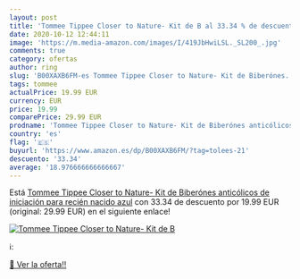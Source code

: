 ```yaml
---
layout: post
title: 'Tommee Tippee Closer to Nature- Kit de B al 33.34 % de descuento'
date: 2020-10-12 12:44:11
image: 'https://m.media-amazon.com/images/I/419JbHwiLSL._SL200_.jpg'
comments: true
category: ofertas
author: ring
slug: 'B00XAXB6FM-es Tommee Tippee Closer to Nature- Kit de Biberónes...'
tags: tommee
actualPrice: 19.99 EUR
currency: EUR
price: 19.99
comparePrice: 29.99 EUR
prodname: 'Tommee Tippee Closer to Nature- Kit de Biberónes anticólicos de iniciación para recién nacido  azul'
country: 'es'
flag: '🇪🇸'
buyurl: 'https://www.amazon.es/dp/B00XAXB6FM/?tag=tolees-21'
descuento: '33.34'
average: '18.976666666666667'
---
```


Está [Tommee Tippee Closer to Nature- Kit de Biberónes anticólicos de iniciación para recién nacido  azul](https://www.amazon.es/dp/B00XAXB6FM/?tag=tolees-21) con 33.34 de descuento por 19.99 EUR (original: 29.99 EUR) en el siguiente enlace!

[![Tommee Tippee Closer to Nature- Kit de B](https://m.media-amazon.com/images/I/419JbHwiLSL._SL200_.jpg)](https://www.amazon.es/dp/B00XAXB6FM/?tag=tolees-21)

ℹ️:


[🛒 Ver la oferta!!](https://www.amazon.es/dp/B00XAXB6FM/?tag=tolees-21)

